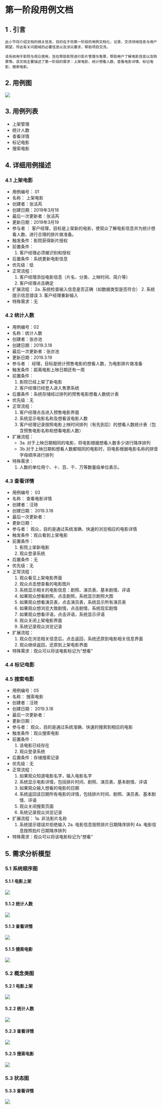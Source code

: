 # 第一阶段用例文档
## 1 . 引言
	此小节将介绍文档的相关信息，目的在于将第一阶段的用例文档化，记录、交流领域信息与用户期望，传达有关问题域的必要信息以及涉众要求，帮助项目交流。

	该系统用于影院与观众使用，旨在帮助影院进行影片管理与售票，帮助用户了解电影信息以及购票等。该文档主要描述了第一阶段的需求：上架电影、统计想看人数、查看电影详情、标记电影、搜索电影。

## 2. 用例图

![](http://ruangong.oss-cn-beijing.aliyuncs.com/%E7%AC%AC%E4%B8%80%E9%98%B6%E6%AE%B5%E7%94%A8%E4%BE%8B%E6%80%BB%E5%9B%BE.jpg)

## 3. 用例列表

* 上架管理
* 统计人数
* 查看详情
* 标记电影
* 搜索电影

## 4. 详细用例描述

### 4.1 上架电影

- 用例编号：      01
- 名称：            上架电影                                                     
- 创建者：张洁芮
- 创建日期：2019年3月18
- 最后一次更新者：张洁芮
- 更新日期：2019年3月19
- 参与者 ：         客户经理，目标是上架新的电影，使观众了解电影信息并为统计想看人数、进行合理的排片做准备。 
- 触发条件：影院获得新片授权
- 前置条件：
  1. 客户经理必须被识别和授权
- 后置条件：系统更新电影信息
- 优先级：低
- 正常流程：
  1. 客户经理添加电影信息（片名、分类、上映时间、简介等）
  2. 客户经理点击确定
- 扩展流程：
  2a.  系统检查输入信息是否正确（如数据类型是否符合）
      2. 系统提示信息错误
      3. 客户经理重新输入
- 特殊需求：无

### 4.2 统计人数

- 用例编号：02
- 名称：统计人数                                                
- 创建者：张亦池
- 创建日期：2019.3.18
- 最后一次更新者：张亦池
- 更新日期：2019.3.19
- 参与者 ： 经理，目标是统计预售电影的想看人数，为电影排片做准备
- 触发条件：距离电影上映日期还有一周
- 前置条件：
  1. 影院已经上架了新电影
  2. 客户经理已经登入进入售票系统
- 后置条件：系统存储经过排列的预售电影想看人数统计表
- 优先级：无
- 正常流程：
  1. 客户经理点击进入预售电影界面
  2. 系统显示电影名称及想看该电影人数
  3. 客户经理记录按照电影上映时间排列（有先到后）的想看人数统计表（包含预售电影名称和想看电影人数）
- 扩展流程：
  - 3a. 对于上映日期相同的电影，将电影根据想看人数多少进行降序排列
  - 3b.对于上映日期和想看人数都相同的电影时，将电影根据电影名称的拼音字母顺序进行排列
- 特殊需求：
  1. 人数的单位用个、十、百、千、万等数量级单位表示。

### 4.3 查看详情

- 用例编号：     03 
- 名称： 查看电影详情                                                   
- 创建者：汪琦
- 创建日期： 2019.3.18
- 最后一次更新者：
- 更新日期：
- 参与者： 观众，目的是通过系统准确、快速的浏览相应的电影详情
- 触发条件：观众看到上架电影
- 前置条件：
  1. 影院上架新电影
  2. 观众登录系统
- 后置条件：无
- 优先级：无
- 正常流程：
  1. 观众看见上架电影界面
  2. 观众点击想查看的电影图片
  3. 系统显示相关的电影信息：剧照、演员表、基本剧情、评语
  4. 如果观众想看剧照，点击剧照，系统显示剧照大图
  5. 如果观众想看演员表，点击演员表，系统显示所有演员表
  6. 如果观众想浏览大致剧情，点击剧情，系统现实剧情
  7. 如果观众想看评语，点击评语，系统显示评语
  8. 观众关闭上架电影界面
  9. 系统记录观众浏览记录
- 扩展流程：
  1. 观众在浏览相关信息后，点击返回，系统还原到电影相关信息界面
  2. 观众继续返回，还原到上架电影界面
- 特殊需求：观众可以将该电影标记为“想看”

### 4.4 标记电影

### 4.5 搜索电影

- 用例编号：05      
- 名称： 搜索电影                                                  
- 创建者：汪琦
- 创建日期： 2019.3.18
- 最后一次更新者：
- 更新日期：
- 参与者： 观众，目的是通过系统准确、快速的搜索到相应的电影
- 触发条件：观众搜索电影
- 前置条件：
  1. 该电影已经存在
  2. 观众登录系统
- 后置条件：存储搜索记录
- 优先级：无
- 正常流程： 
  1. 如果观众知道电影名字，输入电影名字
  2. 系统显示电影详情，包括排片时间、剧照、演员表、基本剧情、评语
  3. 如果观众输入想看的电影的日期
  4. 系统返回该日期所有电影的详情，包括排片时间、剧照、演员表、基本剧情、评语
  5. 观众关闭搜索页面
  6. 系统记录观众浏览记录
- 扩展流程： 
  1a. 非法影片名称
  1. 系统提示错误并拒绝输入
     2a. 电影信息按照排片日期降序排列
     4a. 电影信息按照拍片日期降序排列
- 特殊需求：观众可以将该电影标记为“想看”

## 5. 需求分析模型 

### 5.1 系统顺序图

#### 5.1.1 电影上架

 ![](http://ruangong.oss-cn-beijing.aliyuncs.com/%E7%94%B5%E5%BD%B1%E4%B8%8A%E6%9E%B6%E9%A1%BA%E5%BA%8F%E5%9B%BE.jpg)
#### 5.1.2 统计人数
![](http://ruangong.oss-cn-beijing.aliyuncs.com/%E7%BB%9F%E8%AE%A1%E4%BA%BA%E6%95%B0%E7%B3%BB%E7%BB%9F%E9%A1%BA%E5%BA%8F%E5%9B%BE.png)
#### 5.1.3 查看详情
![](http://ruangong.oss-cn-beijing.aliyuncs.com/%E7%B3%BB%E7%BB%9F%E9%A1%BA%E5%BA%8F%E5%9B%BE.jpg)
#### 5.1.5 搜索电影
![](http://ruangong.oss-cn-beijing.aliyuncs.com/%E7%B3%BB%E7%BB%9F%E9%A1%BA%E5%BA%8F%E5%9B%BE_%E6%90%9C%E7%B4%A2%E7%94%B5%E5%BD%B1.jpg)

### 5.2 概念类图

#### 5.2.1 电影上架

![](https://ruangong.oss-cn-beijing.aliyuncs.com/%E4%B8%8A%E6%9E%B6%E7%94%B5%E5%BD%B1_%E6%A6%82%E5%BF%B5%E7%B1%BB%E5%9B%BE.jpg
)
#### 5.2.2 统计人数
![](http://ruangong.oss-cn-beijing.aliyuncs.com/%E7%BB%9F%E8%AE%A1%E4%BA%BA%E6%95%B0%E6%A6%82%E5%BF%B5%E7%B1%BB%E5%9B%BE.png)
#### 5.2.3 查看详情
![](https://ruangong.oss-cn-beijing.aliyuncs.com/02_%E6%A6%82%E5%BF%B5%E7%B1%BB%E5%9B%BE.png)
#### 5.2.5 搜索电影
![](http://ruangong.oss-cn-beijing.aliyuncs.com/%E6%A6%82%E5%BF%B5%E7%B1%BB%E5%9B%BE_%E6%90%9C%E7%B4%A2%E7%94%B5%E5%BD%B1.jpg)
### 5.3 状态图
#### 5.3.3 查看详情
![](http://ruangong.oss-cn-beijing.aliyuncs.com/%E7%AE%A1%E7%90%86%E5%91%98%E4%BD%BF%E7%94%A8%E7%B3%BB%E7%BB%9F%E7%9A%84%E7%8A%B6%E6%80%81%E5%9B%BE.jpg)






